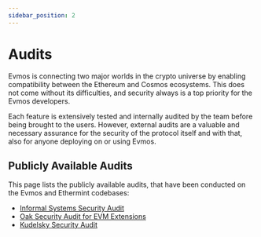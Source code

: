 ```yaml
---
sidebar_position: 2
---
```


# Audits

Evmos is connecting two major worlds in the crypto universe by enabling
compatibility between the Ethereum and Cosmos ecosystems.
This does not come without its difficulties, and security always
is a top priority for the Evmos developers.

Each feature is extensively tested and internally audited by the team
before being brought to the users.
However, external audits are a valuable and necessary assurance for the
security of the protocol itself and with that,
also for anyone deploying on or using Evmos.

## Publicly Available Audits

This page lists the publicly available audits,
that have been conducted on the Evmos and Ethermint codebases:

- [Informal Systems Security Audit](https://github.com/informalsystems/audits/blob/main/Evmos/informal-evmos-report-2021q4.pdf)
- [Oak Security Audit for EVM Extensions](https://github.com/oak-security/audit-reports/blob/master/Evmos/2023-07-08%20Audit%20Report%20-%20Evmos%20EVM%20Extensions%20v1.0.pdf)
- [Kudelsky Security Audit](https://github.com/crypto-org-chain/cronos/blob/main/docs/audit/report_ethermint_1.2_final_public.pdf)
